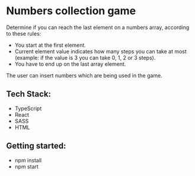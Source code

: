 # Numbers collection game

Determine if you can reach the last element on a numbers array, according to these rules:

- You start at the first element.
- Current element value indicates how many steps you can take at most (example: if the value is 3 you can take 0, 1, 2 or 3 steps).
- You have to end up on the last array element.

The user can insert numbers which are being used in the game.

## Tech Stack:

- TypeScript
- React
- SASS
- HTML

## Getting started:

- npm install
- npm start
